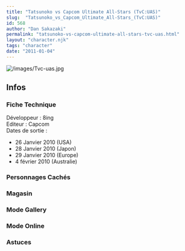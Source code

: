 ```yaml
---
title: "Tatsunoko vs Capcom Ultimate All-Stars (TvC:UAS)"
slug:  "Tatsunoko_vs_Capcom_Ultimate_All-Stars_(TvC:UAS)"
id: 568
author: "Dan Sakazaki"
permalink: "tatsunoko-vs-capcom-ultimate-all-stars-tvc-uas.html"
layout: "character.njk"
tags: "character"
date: "2011-01-04"
---
```


![](/images/Tvc-uas.jpg "/images/Tvc-uas.jpg")

## Infos

### Fiche Technique

Développeur : 8ing  
Editeur : Capcom  
Dates de sortie :  
- 26 Janvier 2010 (USA)  
- 28 Janvier 2010 (Japon)  
- 29 Janvier 2010 (Europe)  
- 4 février 2010 (Australie)  

### Personnages Cachés

### Magasin

### Mode Gallery

### Mode Online

### Astuces

